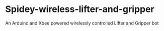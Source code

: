 # Spidey-wireless-lifter-and-gripper
An Arduino and Xbee powered wirelessly controlled Lifter and Gripper bot
